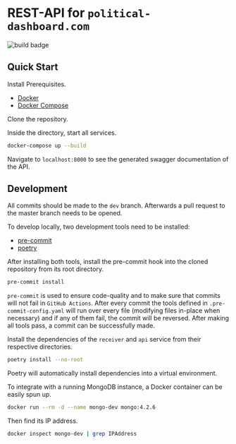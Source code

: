 # REST-API for `political-dashboard.com`

![build badge](https://github.com/nikstur/political-dashboard-api/workflows/build/badge.svg)

## Quick Start

Install Prerequisites.

- [Docker](https://docs.docker.com/engine/install/)
- [Docker Compose](https://docs.docker.com/compose/install/)

Clone the repository.

Inside the directory, start all services.

```bash
docker-compose up --build
```

Navigate to `localhost:8000` to see the generated swagger documentation of the API.

## Development

All commits should be made to the `dev` branch. Afterwards a pull request to the master branch needs to be opened.

To develop locally, two development tools need to be installed:

- [pre-commit](https://pre-commit.com/#installation)
- [poetry](https://python-poetry.org/docs/#installation)

After installing both tools, install the pre-commit hook into the cloned repository from its root directory.

```bash
pre-commit install
```

`pre-commit` is used to ensure code-quality and to make sure that commits will not fail in `GitHub Actions`. After every commit the tools defined in `.pre-commit-config.yaml` will run over every file (modifying files in-place when necessary) and if any of them fail, the commit will be reversed. After making all tools pass, a commit can be successfully made.

Install the dependencies of the `receiver` and `api` service from their respective directories.

```bash
poetry install --no-root
```

Poetry will automatically install dependencies into a virtual environment.

To integrate with a running MongoDB instance, a Docker container can be easily spun up.

```bash
docker run --rm -d --name mongo-dev mongo:4.2.6
```

Then find its IP address.

```bash
docker inspect mongo-dev | grep IPAddress
```
